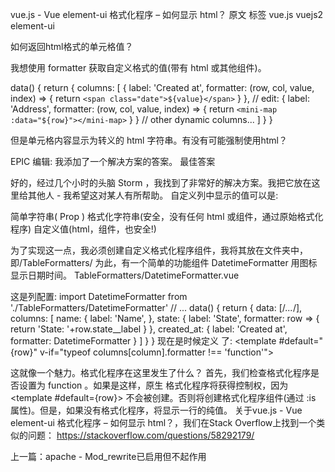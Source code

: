 <!--
 * @Author: wangyunbo
 * @Date: 2021-10-08 11:18:33
 * @LastEditors: wangyunbo
 * @LastEditTime: 2021-10-08 11:18:34
 * @FilePath: \dayByday\element-ui\el-table-html.md
 * @Description: file content
-->
vue.js - Vue element-ui <el-table-column> 格式化程序 – 如何显示 html？
原文 标签 vue.js vuejs2 element-ui

如何返回html格式的单元格值？

我想使用 <el-table-column> formatter 获取自定义格式的值(带有 html 或其他组件)。

<el-table :data="data">
  <el-table-column v-for="(column, index) in columns" 
                   :key="index" :label="column.label" 
                   :formatter="column.formatter">
  </el-table-column>
</el-table>

data() {
  return {
    columns: [
      {
        label: 'Created at',
        formatter: (row, col, value, index) => {
          return `<span class="date">${value}</span>`
        }
      },
      // edit:
      {
        label: 'Address',
        formatter: (row, col, value, index) => {
          return `<mini-map :data="${row}"></mini-map>`
        }
      }
      // other dynamic columns...
    ]
  }
}

但是单元格内容显示为转义的 html 字符串。有没有可能强制使用html？

EPIC 编辑: 我添加了一个解决方案的答案。
最佳答案

好的，经过几个小时的头脑 Storm ，我找到了非常好的解决方案。我把它放在这里给其他人 - 我希望这对某人有所帮助。
自定义列中显示的值可以是:

简单字符串( Prop )
格式化字符串(安全，没有任何 html 或组件，通过原始格式化程序)
自定义值(html，组件，也安全!)

为了实现这一点，我必须创建自定义格式化程序组件，我将其放在文件夹中，即/TableFormatters/
为此，有一个简单的功能组件 DatetimeFormatter 用图标显示日期时间。
TableFormatters/DatetimeFormatter.vue
<template functional>
  <span>
    <i class="icon-date"></i> {{ props.row[props.column] }}
  </span>
</template>

<script>
  export default {
    name: 'DatetimeFormatter',
  }
</script>
这是列配置:
import DatetimeFormatter from './TableFormatters/DatetimeFormatter'
// ...
data() {
  return {
    data: [/*...*/],
    columns: [
      name: {
        label: 'Name',
      },
      state: {
        label: 'State',
        formatter: row => {
            return 'State: '+row.state__label
        }
      },
      created_at: {
        label: 'Created at',
        formatter: DatetimeFormatter
      }
    ]
  }
}
现在是时候定义 <el-table> 了:
<el-table :data="data">
  <el-table-column 
    v-for="(column, index) in columns" 
    :key="index" 
    :label="columns[column] ? columns[column].label : column"
    :prop="column"
    :formatter="typeof columns[column].formatter === 'function' ? columns[column].formatter : null">
    <template #default="{row}" v-if="typeof columns[column].formatter !== 'function'">
      <div v-if="columns[column].formatter"
        :is="columns[column].formatter" 
        :row="row" 
        :column="column">
      </div>
      <template v-else>
        {{ row[column] }}
      </template>
    </template>
  </el-table-column>
</el-table>
这就像一个魅力。格式化程序在这里发生了什么？
首先，我们检查格式化程序是否设置为 function 。如果是这样，原生 <el-table-column> 格式化程序将获得控制权，因为 <template #default={row}> 不会被创建。否则将创建格式化程序组件(通过 :is 属性)。但是，如果没有格式化程序，将显示一行的纯值。
关于vue.js - Vue element-ui <el-table-column> 格式化程序 – 如何显示 html？，我们在Stack Overflow上找到一个类似的问题： https://stackoverflow.com/questions/58292179/

上一篇：apache - Mod_rewrite已启用但不起作用